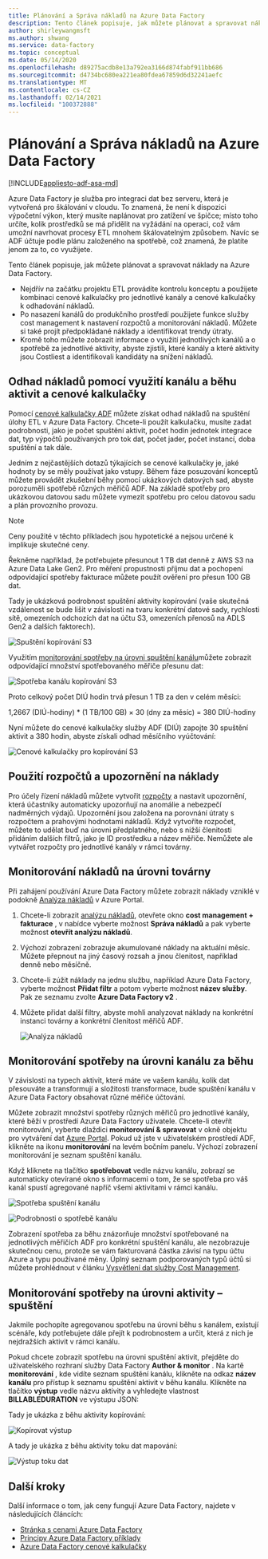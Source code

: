```yaml
---
title: Plánování a Správa nákladů na Azure Data Factory
description: Tento článek popisuje, jak můžete plánovat a spravovat náklady na Azure Data Factory
author: shirleywangmsft
ms.author: shwang
ms.service: data-factory
ms.topic: conceptual
ms.date: 05/14/2020
ms.openlocfilehash: d89275acdb8e13a792ea3166d874fabf911bb686
ms.sourcegitcommit: d4734bc680ea221ea80fdea67859d6d32241aefc
ms.translationtype: MT
ms.contentlocale: cs-CZ
ms.lasthandoff: 02/14/2021
ms.locfileid: "100372888"
---
```

# <a name="plan-and-manage-costs-for-azure-data-factory"></a>Plánování a Správa nákladů na Azure Data Factory

[!INCLUDE[appliesto-adf-asa-md](includes/appliesto-adf-asa-md.md)]

Azure Data Factory je služba pro integraci dat bez serveru, která je vytvořená pro škálování v cloudu.  To znamená, že není k dispozici výpočetní výkon, který musíte naplánovat pro zatížení ve špičce; místo toho určíte, kolik prostředků se má přidělit na vyžádání na operaci, což vám umožní navrhovat procesy ETL mnohem škálovatelným způsobem. Navíc se ADF účtuje podle plánu založeného na spotřebě, což znamená, že platíte jenom za to, co využijete.

Tento článek popisuje, jak můžete plánovat a spravovat náklady na Azure Data Factory.

*   Nejdřív na začátku projektu ETL provádíte kontrolu konceptu a použijete kombinaci cenové kalkulačky pro jednotlivé kanály a cenové kalkulačky k odhadování nákladů.
*   Po nasazení kanálů do produkčního prostředí použijete funkce služby cost management k nastavení rozpočtů a monitorování nákladů. Můžete si také projít předpokládané náklady a identifikovat trendy útraty.
*   Kromě toho můžete zobrazit informace o využití jednotlivých kanálů a o spotřebě za jednotlivé aktivity, abyste zjistili, které kanály a které aktivity jsou Costliest a identifikovali kandidáty na snížení nákladů.

## <a name="estimate-costs-using-pipeline-and-activity-run-consumption-and-pricing-calculator"></a>Odhad nákladů pomocí využití kanálu a běhu aktivit a cenové kalkulačky

Pomocí [cenové kalkulačky ADF](https://azure.microsoft.com/pricing/calculator/?service=data-factory) můžete získat odhad nákladů na spuštění úlohy ETL v Azure Data Factory.  Chcete-li použít kalkulačku, musíte zadat podrobnosti, jako je počet spuštění aktivit, počet hodin jednotek integrace dat, typ výpočtů používaných pro tok dat, počet jader, počet instancí, doba spuštění a tak dále.

Jedním z nejčastějších dotazů týkajících se cenové kalkulačky je, jaké hodnoty by se měly používat jako vstupy.  Během fáze posuzování konceptů můžete provádět zkušební běhy pomocí ukázkových datových sad, abyste porozuměli spotřebě různých měřičů ADF.  Na základě spotřeby pro ukázkovou datovou sadu můžete vymezit spotřebu pro celou datovou sadu a plán provozního provozu.

> [!NOTE]
> Ceny použité v těchto příkladech jsou hypotetické a nejsou určené k implikuje skutečné ceny.

Řekněme například, že potřebujete přesunout 1 TB dat denně z AWS S3 na Azure Data Lake Gen2.  Pro měření propustnosti příjmu dat a pochopení odpovídající spotřeby fakturace můžete použít ověření pro přesun 100 GB dat.

Tady je ukázková podrobnost spuštění aktivity kopírování (vaše skutečná vzdálenost se bude lišit v závislosti na tvaru konkrétní datové sady, rychlosti sítě, omezeních odchozích dat na účtu S3, omezeních přenosů na ADLS Gen2 a dalších faktorech).

![Spuštění kopírování S3](media/plan-manage-costs/s3-copy-run-details.png)

Využitím [monitorování spotřeby na úrovni spuštění kanálu](#monitor-consumption-at-pipeline-run-level)můžete zobrazit odpovídající množství spotřebovaného měřiče přesunu dat:

![Spotřeba kanálu kopírování S3](media/plan-manage-costs/s3-copy-pipeline-consumption.png)

Proto celkový počet DIÚ hodin trvá přesun 1 TB za den v celém měsíci:

1,2667 (DIÚ-hodiny) * (1 TB/100 GB) × 30 (dny za měsíc) = 380 DIÚ-hodiny

Nyní můžete do cenové kalkulačky služby ADF (DIÚ) zapojte 30 spuštění aktivit a 380 hodin, abyste získali odhad měsíčního vyúčtování:

![Cenové kalkulačky pro kopírování S3](media/plan-manage-costs/s3-copy-pricing-calculator.png)

## <a name="use-budgets-and-cost-alerts"></a>Použití rozpočtů a upozornění na náklady

Pro účely řízení nákladů můžete vytvořit [rozpočty](../cost-management-billing/costs/tutorial-acm-create-budgets.md) a nastavit upozornění, která účastníky automaticky upozorňují na anomálie a nebezpečí nadměrných výdajů.  Upozornění jsou založena na porovnání útraty s rozpočtem a prahovými hodnotami nákladů.  Když vytvoříte rozpočet, můžete to udělat buď na úrovni předplatného, nebo s nižší členitosti přidáním dalších filtrů, jako je ID prostředku a název měřiče.  Nemůžete ale vytvářet rozpočty pro jednotlivé kanály v rámci továrny.

## <a name="monitor-costs-at-factory-level"></a>Monitorování nákladů na úrovni továrny

Při zahájení používání Azure Data Factory můžete zobrazit náklady vzniklé v podokně [Analýza nákladů](../cost-management-billing/costs/quick-acm-cost-analysis.md) v Azure Portal.

1. Chcete-li zobrazit [analýzu nákladů](../cost-management-billing/costs/quick-acm-cost-analysis.md), otevřete okno **cost management + fakturace** , v nabídce vyberte možnost **Správa nákladů** a pak vyberte možnost **otevřít analýzu nákladů**.
2. Výchozí zobrazení zobrazuje akumulované náklady na aktuální měsíc.  Můžete přepnout na jiný časový rozsah a jinou členitost, například denně nebo měsíčně.
3. Chcete-li zúžit náklady na jednu službu, například Azure Data Factory, vyberte možnost **Přidat filtr** a potom vyberte možnost **název služby**.  Pak ze seznamu zvolte **Azure Data Factory v2** .
4. Můžete přidat další filtry, abyste mohli analyzovat náklady na konkrétní instanci továrny a konkrétní členitost měřičů ADF.

   ![Analýza nákladů](media/plan-manage-costs/cost-analysis.png)

## <a name="monitor-consumption-at-pipeline-run-level"></a>Monitorování spotřeby na úrovni kanálu za běhu

V závislosti na typech aktivit, které máte ve vašem kanálu, kolik dat přesouváte a transformují a složitosti transformace, bude spuštění kanálu v Azure Data Factory obsahovat různé měřiče účtování.

Můžete zobrazit množství spotřeby různých měřičů pro jednotlivé kanály, které běží v prostředí Azure Data Factory uživatele. Chcete-li otevřít monitorování, vyberte dlaždici **monitorování & spravovat** v okně objektu pro vytváření dat [Azure Portal](https://portal.azure.com/). Pokud už jste v uživatelském prostředí ADF, klikněte na ikonu **monitorování** na levém bočním panelu. Výchozí zobrazení monitorování je seznam spuštění kanálu.

Když kliknete na tlačítko **spotřebovat** vedle názvu kanálu, zobrazí se automaticky otevírané okno s informacemi o tom, že se spotřeba pro váš kanál spustí agregované napříč všemi aktivitami v rámci kanálu.

![Spotřeba spuštění kanálu](media/plan-manage-costs/pipeline-run-consumption.png)

![Podrobnosti o spotřebě kanálu](media/plan-manage-costs/pipeline-consumption-details.png)

Zobrazení spotřeba za běhu znázorňuje množství spotřebované na jednotlivých měřičích ADF pro konkrétní spuštění kanálu, ale nezobrazuje skutečnou cenu, protože se vám fakturovaná částka závisí na typu účtu Azure a typu používané měny.  Úplný seznam podporovaných typů účtů si můžete prohlédnout v článku [Vysvětlení dat služby Cost Management](../cost-management-billing/costs/understand-cost-mgt-data.md).

## <a name="monitor-consumption-at-activity-run-level"></a>Monitorování spotřeby na úrovni aktivity – spuštění
Jakmile pochopíte agregovanou spotřebu na úrovni běhu s kanálem, existují scénáře, kdy potřebujete dále přejít k podrobnostem a určit, která z nich je nejdražších aktivit v rámci kanálu.

Pokud chcete zobrazit spotřebu na úrovni spuštění aktivit, přejděte do uživatelského rozhraní služby Data Factory **Author & monitor** . Na kartě **monitorování** , kde vidíte seznam spuštění kanálu, klikněte na odkaz **název kanálu** pro přístup k seznamu spuštění aktivit v běhu kanálu.  Klikněte na tlačítko **výstup** vedle názvu aktivity a vyhledejte vlastnost **BILLABLEDURATION** ve výstupu JSON:

Tady je ukázka z běhu aktivity kopírování:

![Kopírovat výstup](media/plan-manage-costs/copy-output.png)

A tady je ukázka z běhu aktivity toku dat mapování:

![Výstup toku dat](media/plan-manage-costs/dataflow-output.png)

## <a name="next-steps"></a>Další kroky

Další informace o tom, jak ceny fungují Azure Data Factory, najdete v následujících článcích:

- [Stránka s cenami Azure Data Factory](https://azure.microsoft.com/pricing/details/data-factory/ssis/)
- [Principy Azure Data Factory příklady](./pricing-concepts.md)
- [Azure Data Factory cenové kalkulačky](https://azure.microsoft.com/pricing/calculator/?service=data-factory)